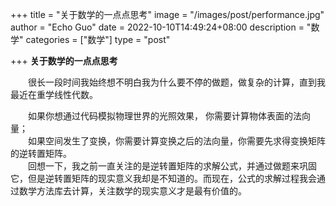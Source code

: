 +++
title = "关于数学的一点点思考"
image = "/images/post/performance.jpg"
author = "Echo Guo"
date = 2022-10-10T14:49:24+08:00
description = "数学"
categories = ["数学"]
type = "post"

+++
**关于数学的一点点思考**

&emsp;&emsp;很长一段时间我始终想不明白我为什么要不停的做题，做复杂的计算，直到我最近在重学线性代数。  

&emsp;&emsp;如果你想通过代码模拟物理世界的光照效果， 你需要计算物体表面的法向量；  
&emsp;&emsp;如果空间发生了变换，你需要计算变换之后的法向量，你需要先求得变换矩阵的逆转置矩阵。  
&emsp;&emsp;回想一下，我之前一直关注的是逆转置矩阵的求解公式，并通过做题来巩固它，但是逆转置矩阵的现实意义我却是不知道的。而现在，公式的求解过程我会通过数学方法库去计算，关注数学的现实意义才是最有价值的。




